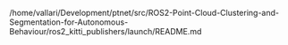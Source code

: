 /home/vallari/Development/ptnet/src/ROS2-Point-Cloud-Clustering-and-Segmentation-for-Autonomous-Behaviour/ros2_kitti_publishers/launch/README.md